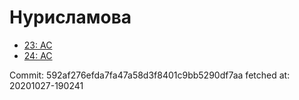 # Нурисламова
- [23: AC](23.md)
- [24: AC](24.md)

Commit: 592af276efda7fa47a58d3f8401c9bb5290df7aa
 fetched at: 20201027-190241
